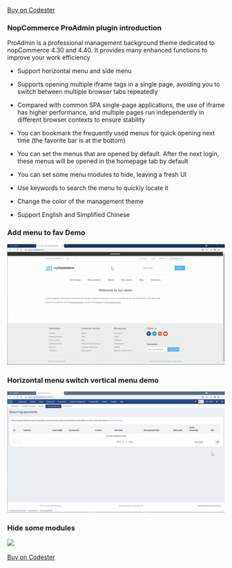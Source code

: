 [Buy on Codester](https://www.codester.com/Tang/shop)

### NopCommerce ProAdmin plugin introduction

ProAdmin is a professional management background theme dedicated to nopCommerce 4.30 and 4.40. It provides many enhanced functions to improve your work efficiency

- Support horizontal menu and side menu  

- Supports opening multiple iframe tags in a single page, avoiding you to switch between multiple browser tabs repeatedly    

- Compared with common SPA single-page applications, the use of iframe has higher performance, and multiple pages run   independently in different browser contexts to ensure stability

- You can bookmark the frequently used menus for quick opening next time (the favorite bar is at the bottom) 

- You can set the menus that are opened by default. After the next login, these menus will be opened in the homepage tab by default  

- You can set some menu modules to hide, leaving a fresh UI  

- Use keywords to search the menu to quickly locate it   

- Change the color of the management theme   

- Support English and Simplified Chinese

### Add menu to fav Demo
![](/assets/fav.gif)

### Horizontal menu switch vertical menu demo
![](/assets/menu.gif)


### Hide some modules
![](/assets/hidden.gif)


[Buy on Codester](https://www.codester.com/Tang/shop)